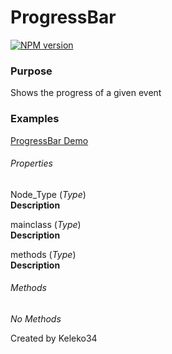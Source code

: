 # ProgressBar

[![NPM version][npm-image]][npm-url]

### Purpose
Shows the progress of a given event

### Examples
[ProgressBar Demo](http://keleko34.github.io/KC/)

###### Properties
Node_Type (*Type*)<br />
**Description**

mainclass (*Type*)<br />
**Description**

methods (*Type*)<br />
**Description**
<!-- endinject -->

###### Methods
*No Methods*
<!-- endinject -->


[npm-image]: https://img.shields.io/badge/NPM-0.0.1-green.svg?style=flat-square
[npm-url]: https://npmjs.org/package/KC

Created by Keleko34